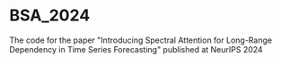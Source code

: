 # BSA_2024
The code for the paper "Introducing Spectral Attention for Long-Range Dependency in Time Series Forecasting" published at NeurIPS 2024
